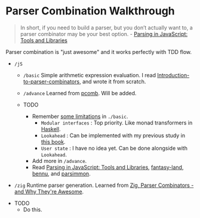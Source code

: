 # Parser Combination Walkthrough

>  In short, if you need to build a parser, but you don’t actually want to, a parser combinator may be your best option. - [Parsing in JavaScript: Tools and Libraries](https://tomassetti.me/parsing-in-javascript/#parserCombinators)

Parser combination is "just awesome" and it works perfectly with TDD flow.

- `/jS`
    + `/basic`
        Simple arithmetic expression evaluation. I read [Introduction-to-parser-combinators](https://gist.github.com/yelouafi/556e5159e869952335e01f6b473c4ec1), and wrote it from scratch.
    
    + `/advance`
        Learned from [pcomb](https://github.com/yelouafi/pcomb). Will be added.

    + TODO
        - Remember [some limitations](https://gist.github.com/yelouafi/556e5159e869952335e01f6b473c4ec1#there-is-much-more) in `./basic`.
            + `Modular interfaces` : Top priority. Like monad transformers in [Haskell](https://en.wikibooks.org/wiki/Haskell/Monad_transformers).
            + `Lookahead` : Can be implemented with my previous study in [this book](http://www.yes24.com/Product/Goods/103157156).
            + `User state` : I have no idea yet. Can be done alongside with `Lookahead`.
        - Add more in `/advance`.
        - Read [Parsing in JavaScript: Tools and Libraries](https://tomassetti.me/parsing-in-javascript/#parserCombinators), [fantasy-land](https://github.com/fantasyland/fantasy-land), [bennu](https://github.com/mattbierner/bennu), and [parsimmon](https://github.com/jneen/parsimmon).

- `/zig`
Runtime parser generation. Learned from [Zig, Parser Combinators - and Why They're Awesome](https://devlog.hexops.com/2021/zig-parser-combinators-and-why-theyre-awesome).
+ TODO
    - Do this.
    